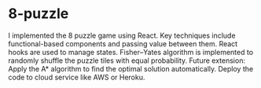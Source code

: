 
# 8-puzzle
I implemented the 8 puzzle game using React. Key techniques include functional-based components and passing value between them. React hooks are used to manage states. Fisher–Yates algorithm is implemented to randomly shuffle the puzzle tiles with equal probability.  Future extension: Apply the A* algorithm to find the optimal solution automatically. Deploy the code to cloud service like AWS or Heroku.
